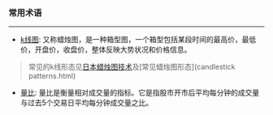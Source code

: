 <!--stock-->

### 常用术语

------

* [k线图][1]: 又称蜡烛图，是一种箱型图，一个箱型包括某段时间的最高价，最低价，开盘价，收盘价，整体反映大势状况和价格信息。

> 常见的k线形态见[日本蜡烛图技术](Candlestick.html)及[常见蜡烛图形态](candlestick patterns.html)
>

* [量比][2]: 量比是衡量相对成交量的指标。它是指股市开市后平均每分钟的成交量与过去5个交易日平均每分钟成交量之比。

[1]: http://baike.baidu.com/subview/155864/11191255.htm
[2]: http://baike.baidu.com/view/102364.htm
